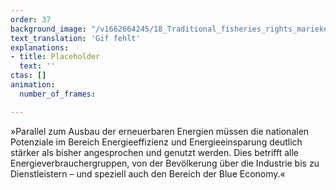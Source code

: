 ```yaml
---
order: 37
background_image: "/v1662664245/18_Traditional_fisheries_rights_marieke-weller-unsplash_d2mev4_g8fgyf.jpg"
text_translation: 'Gif fehlt'
explanations:
- title: Placeholder
  text: ''
ctas: []
animation:
  number_of_frames: 

---
```

»Parallel zum Ausbau der erneuerbaren Energien müssen die nationalen Potenziale im Bereich Energieeffizienz und Energieeinsparung deutlich stärker als bisher angesprochen und genutzt werden. Dies betrifft alle Energieverbrauchergruppen, von der Bevölkerung über die Industrie bis zu Dienstleistern – und speziell auch den Bereich der Blue Economy.«